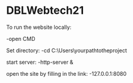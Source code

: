 # DBLWebtech21

To run the website locally:


-open CMD

Set directory:
-cd C:\Users\yourpathtotheproject

start server:
-http-server &

open the site by filling in the link:
-127.0.0.1:8080

